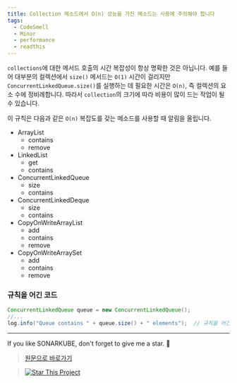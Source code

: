 ```yaml
---
title: Collection 메소드에서 O(n) 성능을 가진 메소드는 사용에 주의해야 합니다
tags:
  - CodeSmell
  - Minor
  - performance
  - readthis
---
```


`collections`에 대한 메서드 호출의 시간 복잡성이 항상 명확한 것은 아닙니다. 예를 들어 대부분의 컬렉션에서 `size()` 메서드는 `O(1)` 시간이 걸리지만 `ConcurrentLinkedQueue.size()`를 실행하는 데 필요한 시간은 `O(n)`, 즉 컬렉션의 요소 수에 정비례합니다.
따라서 `collection`의 크기에 따라 비용이 많이 드는 작업이 될 수 있습니다.

이 규칙은 다음과 같은 `O(n)` 복잡도를 갖는 메소드를 사용할 때 알림을 울립니다.

- ArrayList
  - contains
  - remove
- LinkedList
  - get
  - contains
- ConcurrentLinkedQueue
  - size
  - contains
- ConcurrentLinkedDeque
  - size
  - contains
- CopyOnWriteArrayList
  - add
  - contains
  - remove
- CopyOnWriteArraySet
  - add
  - contains
  - remove

### 규칙을 어긴 코드

```java
ConcurrentLinkedQueue queue = new ConcurrentLinkedQueue();
//...
log.info("Queue contains " + queue.size() + " elements");  // 규칙을 어긴 코드
```

---

If you like SONARKUBE, don't forget to give me a star. :star2:

> [원문으로 바로가기](https://rules.sonarsource.com/java/RSPEC-2250)

> [![Star This Project](https://img.shields.io/github/stars/kantabile/sonarkube.svg?label=Stars&style=social)](https://github.com/kantabile/sonarkube)
